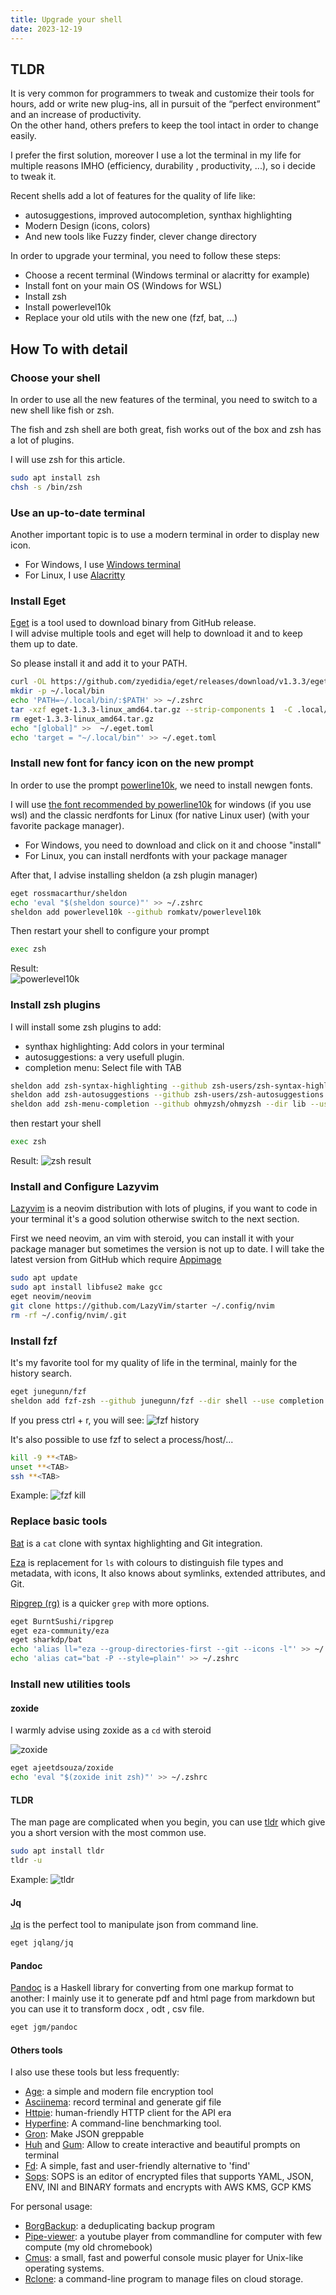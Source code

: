 ```yaml
---
title: Upgrade your shell
date: 2023-12-19
---
```


## TLDR

It is very common for programmers to tweak and customize their tools for hours, add or write new plug-ins, all in pursuit of the “perfect environment” and an increase of productivity.  
On the other hand, others prefers to keep the tool intact in order to change easily.

I prefer the first solution, moreover I use a lot the terminal in my life for multiple reasons IMHO (efficiency, durability , productivity, ...), so i decide to tweak it.

Recent shells add a lot of features for the quality of life like:
- autosuggestions, improved autocompletion, synthax highlighting
- Modern Design (icons, colors)
- And new tools like Fuzzy finder, clever change directory 

In order to upgrade your terminal, you need to follow these steps:
- Choose a recent terminal (Windows terminal or alacritty for example)
- Install font on your main OS (Windows for WSL)
- Install zsh
- Install powerlevel10k
- Replace your old utils with the new one (fzf, bat, ...)



## How To with detail

### Choose your shell

In order to use all the new features of the terminal, you need to switch to a new shell like fish or zsh.

The fish and zsh shell are both great, fish works out of the box and zsh has a lot of plugins.

I will use zsh for this article.

```bash
sudo apt install zsh
chsh -s /bin/zsh
```

### Use an up-to-date terminal

Another important topic is to use a modern terminal in order to display new icon.

- For Windows, I use [Windows terminal](https://github.com/microsoft/terminal)
- For Linux, I use [Alacritty](https://github.com/alacritty/alacritty)

### Install Eget 

[Eget](https://github.com/zyedidia/eget/releases) is a tool used to download binary from GitHub release.  
I will advise multiple tools and eget will help to download it and to keep them up to date.

So please install it and add it to your PATH.

```bash
curl -OL https://github.com/zyedidia/eget/releases/download/v1.3.3/eget-1.3.3-linux_amd64.tar.gz
mkdir -p ~/.local/bin
echo 'PATH=~/.local/bin/:$PATH' >> ~/.zshrc
tar -xzf eget-1.3.3-linux_amd64.tar.gz --strip-components 1  -C .local/bin eget-1.3.3-linux_amd64/eget-1
rm eget-1.3.3-linux_amd64.tar.gz
echo "[global]" >>  ~/.eget.toml
echo 'target = "~/.local/bin"' >> ~/.eget.toml
```

### Install new font for fancy icon on the new prompt

In order to use the prompt [powerline10k](https://github.com/romkatv/powerlevel10k), we need to install newgen fonts.

I will use [the font recommended by powerline10k](https://github.com/romkatv/powerlevel10k#manual-font-installation) for windows (if you use wsl) and the classic nerdfonts for Linux (for native Linux user) (with your favorite package manager).

- For Windows, you need to download and click on it and choose "install"
- For Linux, you can install nerdfonts with your package manager

After that, I advise installing sheldon (a zsh plugin manager)

```bash
eget rossmacarthur/sheldon
echo 'eval "$(sheldon source)"' >> ~/.zshrc
sheldon add powerlevel10k --github romkatv/powerlevel10k
```

Then restart your shell to configure your prompt

```bash
exec zsh
```

Result:  
![powerlevel10k](./powerlevel10k.webp)


### Install zsh plugins

I will install some zsh plugins to add:
- synthax highlighting: Add colors in your terminal
- autosuggestions: a very usefull plugin.
- completion menu: Select file with TAB

```bash
sheldon add zsh-syntax-highlighting --github zsh-users/zsh-syntax-highlighting
sheldon add zsh-autosuggestions --github zsh-users/zsh-autosuggestions --use '{{ name }}.zsh'
sheldon add zsh-menu-completion --github ohmyzsh/ohmyzsh --dir lib --use 'completion.zsh'
```

then restart your shell

```bash
exec zsh
```

Result:
![zsh result](./shell.webp)


### Install and Configure Lazyvim

[Lazyvim](https://www.lazyvim.org/) is a neovim distribution with lots of plugins, if you want to code in your terminal it's a good solution otherwise switch to the next section.

First we need neovim, an vim with steroid, you can install it with your package manager but sometimes the version is not up to date.
I will take the latest version from GitHub which require [Appimage](https://appimage.org/)

```bash
sudo apt update
sudo apt install libfuse2 make gcc
eget neovim/neovim
git clone https://github.com/LazyVim/starter ~/.config/nvim
rm -rf ~/.config/nvim/.git
```


### Install fzf

It's my favorite tool for my quality of life in the terminal, mainly for the history search.

```bash
eget junegunn/fzf
sheldon add fzf-zsh --github junegunn/fzf --dir shell --use completion.zsh key-bindings.zsh
```

If you press ctrl + r, you will see:
![fzf history](fzf_history.webp)

It's also possible to use fzf to select a process/host/... 

```bash
kill -9 **<TAB>
unset **<TAB>
ssh **<TAB>
```

Example:
![fzf kill](fzf_kill.webp)


### Replace basic tools

[Bat](https://github.com/sharkdp/bat) is a `cat` clone with syntax highlighting and Git integration.

[Eza](https://github.com/eza-community/eza) is replacement for `ls` with colours to distinguish file types and metadata, with icons, It also knows about symlinks, extended attributes, and Git.
 
[Ripgrep (rg)](https://github.com/BurntSushi/ripgrep) is a quicker `grep` with more options.
 
```bash
eget BurntSushi/ripgrep
eget eza-community/eza
eget sharkdp/bat
echo 'alias ll="eza --group-directories-first --git --icons -l"' >> ~/.zshrc
echo 'alias cat="bat -P --style=plain"' >> ~/.zshrc
```

### Install new utilities tools
 
#### zoxide

I warmly advise using zoxide as a `cd` with steroid
 
![zoxide](./zoxide.webp)

```bash
eget ajeetdsouza/zoxide
echo 'eval "$(zoxide init zsh)"' >> ~/.zshrc
```

#### TLDR

The man page are complicated when you begin, you can use [tldr](https://github.com/tldr-pages/tldr) which give you a short version with the most common use.

```bash
sudo apt install tldr
tldr -u
```

Example:
![tldr](./tldr.webp)


#### Jq

[Jq](https://github.com/jqlang/jq) is the perfect tool to manipulate json from command line.

```bash
eget jqlang/jq
```

#### Pandoc

 
[Pandoc](https://github.com/jgm/pandoc) is a Haskell library for converting from one markup format to another:
I mainly use it to generate pdf and html page from markdown but you can use it to transform docx , odt , csv file.

```bash
eget jgm/pandoc
```

#### Others tools

I also use these tools but less frequently:
- [Age](https://github.com/FiloSottile/age): a simple and modern file encryption tool
- [Asciinema](https://github.com/asciinema/asciinema): record terminal and generate gif file
- [Httpie](https://github.com/httpie/cli): human-friendly HTTP client for the API era
- [Hyperfine](https://github.com/sharkdp/hyperfine): A command-line benchmarking tool.
- [Gron](https://github.com/tomnomnom/gron): Make JSON greppable
- [Huh](https://github.com/charmbracelet/huh) and [Gum](https://github.com/charmbracelet/gum): Allow to create interactive and beautiful prompts on terminal
- [Fd](https://github.com/sharkdp/fd): A simple, fast and user-friendly alternative to 'find'
- [Sops](https://github.com/getsops/sops): SOPS is an editor of encrypted files that supports YAML, JSON, ENV, INI and BINARY formats and encrypts with AWS KMS, GCP KMS

For personal usage:
- [BorgBackup](https://github.com/borgbackup/borg): a deduplicating backup program
- [Pipe-viewer](https://github.com/trizen/pipe-viewer): a youtube player from commandline for computer with few compute (my old chromebook)
- [Cmus](https://github.com/cmus/cmus): a small, fast and powerful console music player for Unix-like operating systems.
- [Rclone](https://rclone.org/): a command-line program to manage files on cloud storage.
